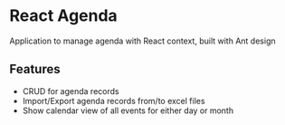 # React Agenda
Application to manage agenda with React context, built with Ant design

## Features
* CRUD for agenda records
* Import/Export agenda records from/to excel files
* Show calendar view of all events for either day or month

